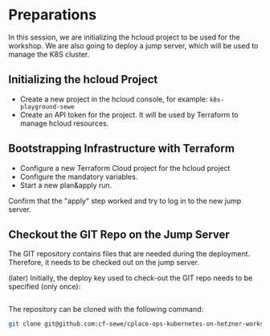 # Preparations

In this session, we are initializing the hcloud project to be used for the workshop.
We are also going to deploy a jump server, which will be used to manage the K8S cluster.

## Initializing the hcloud Project

- Create a  new project in the hcloud console, for example: `k8s-playground-sewe`
- Create an API token for the project.
  It will be used by Terraform to manage hcloud resources.

## Bootstrapping Infrastructure with Terraform

- Configure a new Terraform Cloud project for the hcloud project
- Configure the mandatory variables.
- Start a new plan&apply run.

Confirm that the "apply" step worked and try to log in to the new jump server.

## Checkout the GIT Repo on the Jump Server

The GIT repository contains files that are needed during the deployment.
Therefore, it needs to be checked out on the jump server.

(later) Initially, the deploy key used to check-out the GIT repo needs to be specified (only once):

```bash
```

The repository can be cloned with the following command:

```bash
git clone git@github.com:cf-sewe/cplace-ops-kubernetes-on-hetzner-workshop.git
```
